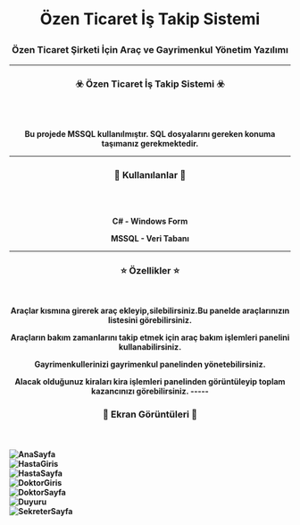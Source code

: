 # <p align="center">  Özen Ticaret İş Takip Sistemi</p>
### <p align="center">Özen Ticaret Şirketi İçin Araç ve Gayrimenkul Yönetim Yazılımı</p>
 
-----

### <p align="center">☣️ Özen Ticaret İş Takip Sistemi ☣️</p>

<br><br>
<p align="center">
<strong>
Bu projede MSSQL kullanılmıştır. SQL dosyalarını gereken konuma taşımanız gerekmektedir. 
<br>
  
-----
### <p align="center">🎯 Kullanılanlar 🎯</p>
<br><br>
<p align="center">C# - Windows Form</p>
<p align="center">MSSQL - Veri Tabanı</p>

-----
  
### <p align="center">⭐ Özellikler ⭐</p>
<br>
<p align="center">
<strong>
Araçlar kısmına girerek araç ekleyip,silebilirsiniz.Bu panelde araçlarınızın listesini görebilirsiniz.
<br>
<p align="center">
<strong>
Araçların bakım zamanlarını takip etmek için araç bakım işlemleri panelini kullanabilirsiniz.
<br>
<p align="center">
<strong>
Gayrimenkullerinizi gayrimenkul panelinden yönetebilirsiniz.
<br>
<p align="center">
<strong>
Alacak olduğunuz kiraları kira işlemleri panelinden görüntüleyip toplam kazancınızı görebilirsiniz.
-----

### <p align="center">📌 Ekran Görüntüleri 📌</p><br>
![AnaSayfa](https://github.com/oozen9/Ozen-Ticaret-Is-Takip-Sistemi/blob/main/ScreenShots/1.png)<br>
![HastaGiris](https://github.com/oozen9/Ozen-Ticaret-Is-Takip-Sistemi/blob/main/ScreenShots/2.png)<br>
![HastaSayfa](https://github.com/oozen9/Ozen-Ticaret-Is-Takip-Sistemi/blob/main/ScreenShots/3.png)<br>
![DoktorGiris](https://github.com/oozen9/Ozen-Ticaret-Is-Takip-Sistemi/blob/main/ScreenShots/4.png)<br>
![DoktorSayfa](https://github.com/oozen9/Ozen-Ticaret-Is-Takip-Sistemi/blob/main/ScreenShots/5.png)<br>
![Duyuru](https://github.com/oozen9/Ozen-Ticaret-Is-Takip-Sistemi/blob/main/ScreenShots/6.png)<br>
![SekreterSayfa](https://github.com/oozen9/Ozen-Ticaret-Is-Takip-Sistemi/blob/main/ScreenShots/7.png)<br>
